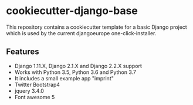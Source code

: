# cookiecutter-django-base
This repository contains a cookiecutter template for a basic Django project which is used by the current djangoeurope one-click-installer.

## Features
* Django 1.11.X, Django 2.1.X and Django 2.2.X support
* Works with Python 3.5, Python 3.6 and Python 3.7
* It includes a small example app "imprint"
* Twitter Bootstrap4
* jquery 3.4.0
* Font awesome 5
